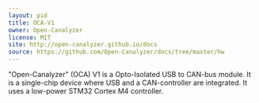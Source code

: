 ```yaml
---
layout: pid
title: OCA-V1
owner: Open-Canalyzer
license: MIT
site: http://open-canalyzer.github.io/docs
source: https://github.com/Open-Canalyzer/docs/tree/master/hw
---
```

"Open-Canalyzer" (OCA) V1 is a Opto-Isolated USB to CAN-bus module. It is a single-chip
 device where USB and a CAN-controller are integrated. It uses a low-power STM32 Cortex M4 controller.
